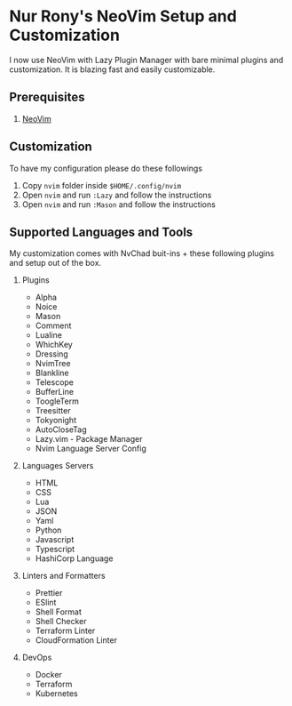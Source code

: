 # Nur Rony's NeoVim Setup and Customization

I now use NeoVim with Lazy Plugin Manager with bare minimal plugins and customization. It is blazing fast and easily customizable.

## Prerequisites

1. [NeoVim][neovim-link]

## Customization

To have my configuration please do these followings

1. Copy `nvim` folder inside `$HOME/.config/nvim`
2. Open `nvim` and run `:Lazy` and follow the instructions
3. Open `nvim` and run `:Mason` and follow the instructions

## Supported Languages and Tools

My customization comes with NvChad buit-ins + these following plugins and setup out of the box.

1. Plugins
   - Alpha
   - Noice
   - Mason
   - Comment
   - Lualine
   - WhichKey
   - Dressing
   - NvimTree
   - Blankline
   - Telescope
   - BufferLine
   - ToogleTerm
   - Treesitter
   - Tokyonight
   - AutoCloseTag
   - Lazy.vim - Package Manager
   - Nvim Language Server Config
1. Languages Servers

   - HTML
   - CSS
   - Lua
   - JSON
   - Yaml
   - Python
   - Javascript
   - Typescript
   - HashiCorp Language

1. Linters and Formatters
   - Prettier
   - ESlint
   - Shell Format
   - Shell Checker
   - Terraform Linter
   - CloudFormation Linter
1. DevOps
   - Docker
   - Terraform
   - Kubernetes

<!-- Links -->

[neovim-link]: https://neovim.io/
